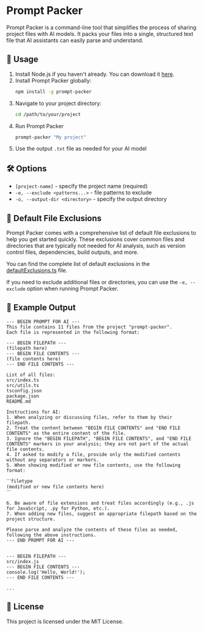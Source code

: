 # Prompt Packer

Prompt Packer is a command-line tool that simplifies the process of sharing project files with AI models. It packs your
files into a single, structured text file that AI assistants can easily parse and understand.

## 📖 Usage
1. Install Node.js if you haven't already. You can download it [here](https://nodejs.org/en/download/prebuilt-installer).
2. Install Prompt Packer globally:
    ```sh
    npm install -g prompt-packer
    ```
3. Navigate to your project directory:
    ```sh
    cd /path/to/your/project
    ```
4. Run Prompt Packer
    ```sh
    prompt-packer "My project"
    ```
5. Use the output `.txt` file as needed for your AI model

## 🛠 Options

- `[project-name]` - specify the project name (required)
- `-e, --exclude <patterns...>` - file patterns to exclude
- `-o, --output-dir <directory>` - specify the output directory

## 📂 Default File Exclusions

Prompt Packer comes with a comprehensive list of default file exclusions to help you get started quickly. These exclusions cover common files and directories that are typically not needed for AI analysis, such as version control files, dependencies, build outputs, and more.

You can find the complete list of default exclusions in the [defaultExclusions.ts](src/utils/defaultExclusions.ts) file.

If you need to exclude additional files or directories, you can use the `-e, --exclude` option when running Prompt Packer.


## 📄 Example Output
```
--- BEGIN PROMPT FOR AI ---
This file contains 11 files from the project "prompt-packer".
Each file is represented in the following format:

--- BEGIN FILEPATH ---
(filepath here)
--- BEGIN FILE CONTENTS ---
(file contents here)
--- END FILE CONTENTS ---

List of all files:
src/index.ts
src/utils.ts
tsconfig.json
package.json
README.md

Instructions for AI:
1. When analyzing or discussing files, refer to them by their filepath.
2. Treat the content between "BEGIN FILE CONTENTS" and "END FILE CONTENTS" as the entire content of the file.
3. Ignore the "BEGIN FILEPATH", "BEGIN FILE CONTENTS", and "END FILE CONTENTS" markers in your analysis; they are not part of the actual file contents.
4. If asked to modify a file, provide only the modified contents without any separators or markers.
5. When showing modified or new file contents, use the following format:

ˋˋˋfiletype
(modified or new file contents here)
ˋˋˋ

6. Be aware of file extensions and treat files accordingly (e.g., .js for JavaScript, .py for Python, etc.).
7. When adding new files, suggest an appropriate filepath based on the project structure.

Please parse and analyze the contents of these files as needed, following the above instructions.
--- END PROMPT FOR AI ---


--- BEGIN FILEPATH ---
src/index.js
--- BEGIN FILE CONTENTS ---
console.log('Hello, World!');
--- END FILE CONTENTS ---

...
```

## 📜 License

This project is licensed under the MIT License.
